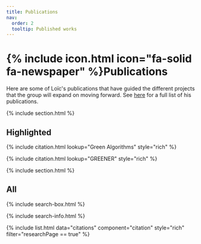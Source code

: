```yaml
---
title: Publications
nav:
  order: 2
  tooltip: Published works
---
```


# {% include icon.html icon="fa-solid fa-newspaper" %}Publications

Here are some of Loïc's publications that have guided the different projects that the group will expand on moving forward. See [here](/members/Loic-Lannelongue) for a full list of his publications.

{% include section.html %}

## Highlighted

{% include citation.html lookup="Green Algorithms" style="rich" %}

{% include citation.html lookup="GREENER" style="rich" %}

{% include section.html %}

## All

{% include search-box.html %}

{% include search-info.html %}

{% include list.html data="citations" component="citation" style="rich" filter="researchPage == true" %}
